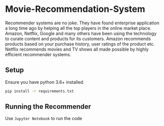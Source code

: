 # Movie-Recommendation-System
Recommender systems are no joke. They have found enterprise application a long time ago by helping all the top players in the online market place. Amazon, Netflix, Google and many others have been using the technology to curate content and products for its customers. Amazon recommends products based on your purchase history, user ratings of the product etc. Netflix recommends movies and TV shows all made possible by highly efficient recommender systems.

## Setup

Ensure you have python 3.6+ installed.

```bash
pip install -r requirements.txt
```

## Running the Recommender

Use `Jupyter Notebook` to run the code

